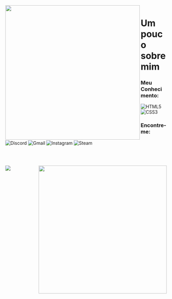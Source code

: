 <img align="left" src="https://github.com/R1cardoSevero/R1cardoSevero/assets/131299832/164f285b-c014-4c93-98a2-497b10a30d5e" widht="370px" height="420px">

# Um pouco sobre mim


### Meu Conhecimento:
![HTML5](https://img.shields.io/badge/html5-%23E34F26.svg?style=for-the-badge&logo=html5&logoColor=white)
![CSS3](https://img.shields.io/badge/css3-%231572B6.svg?style=for-the-badge&logo=css3&logoColor=white)

### Encontre-me: 
![Discord](https://img.shields.io/badge/Discord-%235865F2.svg?style=for-the-badge&logo=discord&logoColor=white)
![Gmail](https://img.shields.io/badge/Gmail-D14836?style=for-the-badge&logo=gmail&logoColor=white)
![Instagram](https://img.shields.io/badge/Instagram-%23E4405F.svg?style=for-the-badge&logo=Instagram&logoColor=white)
![Steam](https://img.shields.io/badge/steam-%23000000.svg?style=for-the-badge&logo=steam&logoColor=white)

<div align="center"> 

  






</img>

</div>

<br> <br>

<img src="https://raw.githubusercontent.com/MicaelliMedeiros/micaellimedeiros/master/image/computer-illustration.png" min-width="400px" max-width="400px" width="400px" align="right">

 <a  href="https://github.com/MarquinCss/github-readme-stats"><img align="center" src="https://github-readme-stats.vercel.app/api/top-langs/?username=R1cardoSevero&layout=compact&theme=dark&hide_border=true" /></a> 










</img>
